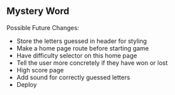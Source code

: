 ## Mystery Word

Possible Future Changes:

<ul>
  <li>Store the letters guessed in header for styling</li>
  <li>Make a home page route before starting game</li>
  <li>Have difficulty selector on this home page</li>
  <li>Tell the user more concretely if they have won or lost</li>
  <li>High score page</li>
  <li>Add sound for correctly guessed letters</li>
  <li>Deploy</li>
</ul>
